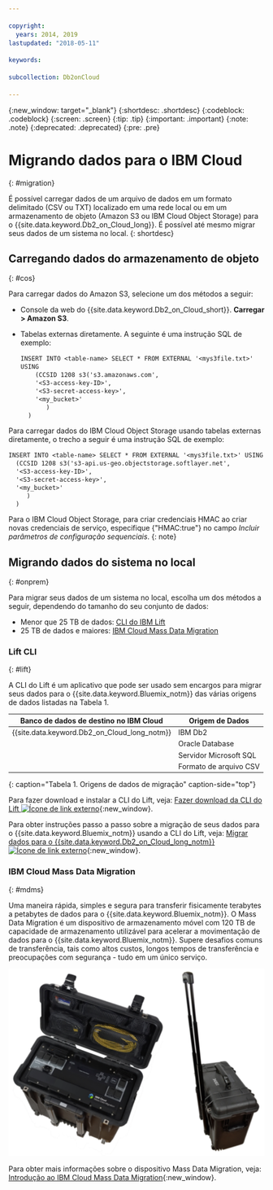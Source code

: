 ```yaml
---

copyright:
  years: 2014, 2019
lastupdated: "2018-05-11"

keywords: 

subcollection: Db2onCloud

---
```


<!-- Attribute definitions --> 
{:new_window: target="_blank"}
{:shortdesc: .shortdesc}
{:codeblock: .codeblock}
{:screen: .screen}
{:tip: .tip}
{:important: .important}
{:note: .note}
{:deprecated: .deprecated}
{:pre: .pre}

# Migrando dados para o IBM Cloud
{: #migration}

É possível carregar dados de um arquivo de dados em um formato delimitado (CSV ou TXT) localizado em uma rede local ou em um armazenamento de objeto (Amazon S3 ou IBM Cloud Object Storage) para o {{site.data.keyword.Db2_on_Cloud_long}}. É possível até mesmo migrar seus dados de um sistema no local.
{: shortdesc}

## Carregando dados do armazenamento de objeto
{: #cos}

Para carregar dados do Amazon S3, selecione um dos métodos a seguir:
  * Console da web do {{site.data.keyword.Db2_on_Cloud_short}}. **Carregar > Amazon S3**. 
  * Tabelas externas diretamente. A seguinte é uma instrução SQL de exemplo:

    ```
    INSERT INTO <table-name> SELECT * FROM EXTERNAL '<mys3file.txt>' USING
        (CCSID 1208 s3('s3.amazonaws.com', 
        '<S3-access-key-ID>',
        '<S3-secret-access-key>', 
        '<my_bucket>'
           )
      )      
    ```

Para carregar dados do IBM Cloud Object Storage usando tabelas externas diretamente, o trecho a seguir é uma instrução SQL de exemplo:

```
INSERT INTO <table-name> SELECT * FROM EXTERNAL '<mys3file.txt>' USING
  (CCSID 1208 s3('s3-api.us-geo.objectstorage.softlayer.net',
  '<S3-access-key-ID>',
  '<S3-secret-access-key>',
  '<my_bucket>'
     )
  )      
```

Para o IBM Cloud Object Storage, para criar credenciais HMAC ao criar novas credenciais de serviço, especifique {"HMAC:true"} no campo *Incluir parâmetros de configuração sequenciais*.
{: note}

## Migrando dados do sistema no local
{: #onprem}

Para migrar seus dados de um sistema no local, escolha um dos métodos a seguir, dependendo do tamanho do seu conjunto de dados:
* Menor que 25 TB de dados: [CLI do IBM Lift](#lift)
* 25 TB de dados e maiores: [IBM Cloud Mass Data Migration](#mdms)

### Lift CLI
{: #lift}

A CLI do Lift é um aplicativo que pode ser usado sem encargos para migrar seus dados para o {{site.data.keyword.Bluemix_notm}} das várias origens de dados listadas na Tabela 1. 

| Banco de dados de destino no IBM Cloud | Origem de Dados |
|------------------------------|-------------|
| {{site.data.keyword.Db2_on_Cloud_long_notm}}   | IBM Db2 |
|                              | Oracle Database |
|                              | Servidor Microsoft SQL |
|                              | Formato de arquivo CSV |
{: caption="Tabela 1. Origens de dados de migração" caption-side="top"}

Para fazer download e instalar a CLI do Lift, veja: [Fazer download da CLI do Lift ![Ícone de link externo](../../icons/launch-glyph.svg "Ícone de link externo")](https://lift.ng.bluemix.net/#download){:new_window}.

Para obter instruções passo a passo sobre a migração de seus dados para o {{site.data.keyword.Bluemix_notm}} usando a CLI do Lift, veja: [Migrar dados para o {{site.data.keyword.Db2_on_Cloud_long_notm}} ![Ícone de link externo](../../icons/launch-glyph.svg "Ícone de link externo")](https://lift.ng.bluemix.net/#docs){:new_window}.

### IBM Cloud Mass Data Migration
{: #mdms}

Uma maneira rápida, simples e segura para transferir fisicamente terabytes a petabytes de dados para o
{{site.data.keyword.Bluemix_notm}}. O Mass Data Migration é um dispositivo de armazenamento móvel com 120 TB de capacidade de armazenamento utilizável para acelerar a movimentação de dados para o {{site.data.keyword.Bluemix_notm}}. Supere desafios comuns de transferência, tais como altos custos, longos tempos de transferência e preocupações com segurança - tudo em um único serviço.

![Visualização do dispositivo Mass Data Migration](images/mdms.svg)

Para obter mais informações sobre o dispositivo Mass Data Migration, veja: [Introdução ao IBM Cloud Mass Data Migration](/docs/infrastructure/mass-data-migration/index.html#getting-started-with-ibm-cloud-mass-data-migration){:new_window}.

